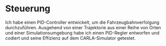 # Steuerung
Ich habe einen PID-Controller entwickelt, um die Fahrzeugbahnverfolgung durchzuführen. Ausgehend von einer Trajektorie aus einer Reihe von Orten und einer Simulationsumgebung habe ich einen PID-Regler entworfen und codiert und seine Effizienz auf dem CARLA-Simulator getestet.
